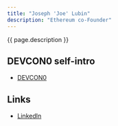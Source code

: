 ```yaml
---
title: "Joseph 'Joe' Lubin"
description: "Ethereum co-Founder"
---
```


{{ page.description }}

## DEVCON0 self-intro

- [DEVCON0](https://youtu.be/_BvvUlKDqp0?t=29m7s)

## Links

- [LinkedIn](https://www.linkedin.com/in/joseph-lubin-48406489/)

